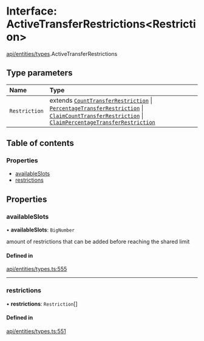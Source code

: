 # Interface: ActiveTransferRestrictions\<Restriction\>

[api/entities/types](../wiki/api.entities.types).ActiveTransferRestrictions

## Type parameters

| Name | Type |
| :------ | :------ |
| `Restriction` | extends [`CountTransferRestriction`](../wiki/api.entities.types.CountTransferRestriction) \| [`PercentageTransferRestriction`](../wiki/api.entities.types.PercentageTransferRestriction) \| [`ClaimCountTransferRestriction`](../wiki/api.entities.types.ClaimCountTransferRestriction) \| [`ClaimPercentageTransferRestriction`](../wiki/api.entities.types.ClaimPercentageTransferRestriction) |

## Table of contents

### Properties

- [availableSlots](../wiki/api.entities.types.ActiveTransferRestrictions#availableslots)
- [restrictions](../wiki/api.entities.types.ActiveTransferRestrictions#restrictions)

## Properties

### availableSlots

• **availableSlots**: `BigNumber`

amount of restrictions that can be added before reaching the shared limit

#### Defined in

[api/entities/types.ts:555](https://github.com/PolymeshAssociation/polymesh-sdk/blob/8a9e72221/src/api/entities/types.ts#L555)

___

### restrictions

• **restrictions**: `Restriction`[]

#### Defined in

[api/entities/types.ts:551](https://github.com/PolymeshAssociation/polymesh-sdk/blob/8a9e72221/src/api/entities/types.ts#L551)
